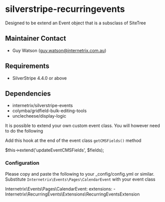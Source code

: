 silverstripe-recurringevents
=======================================

Designed to be extend an Event object that is a subsclass of SiteTree

Maintainer Contact
------------------
*  Guy Watson (<guy.watson@internetrix.com.au>)

## Requirements

* SilverStripe 4.4.0 or above

## Dependencies

* internetrix/silverstripe-events
* colymba/gridfield-bulk-editing-tools
* unclecheese/display-logic

It is possible to extend your own custom event class. You will however need to do the following

Add this hook at the end of the event class `getCMSFields()` method

$this->extend('updateEventCMSFields', $fields);


### Configuration

Please copy and paste the following to your _config/config.yml or similar. Substitute `Internetrix\Events\Pages\CalendarEvent` with your event class

Internetrix\Events\Pages\CalendarEvent:
  extensions:
    - Internetrix\RecurringEvents\Extensions\RecurringEventsExtension
